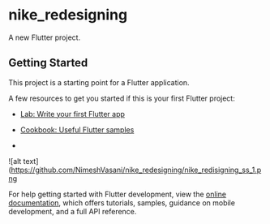 # nike_redesigning

A new Flutter project.

## Getting Started

This project is a starting point for a Flutter application.

A few resources to get you started if this is your first Flutter project:

- [Lab: Write your first Flutter app](https://docs.flutter.dev/get-started/codelab)
- [Cookbook: Useful Flutter samples](https://docs.flutter.dev/cookbook)

- 
![alt text](https://github.com/NimeshVasani/nike_redesigning/nike_redisigning_ss_1.png


For help getting started with Flutter development, view the
[online documentation](https://docs.flutter.dev/), which offers tutorials,
samples, guidance on mobile development, and a full API reference.
